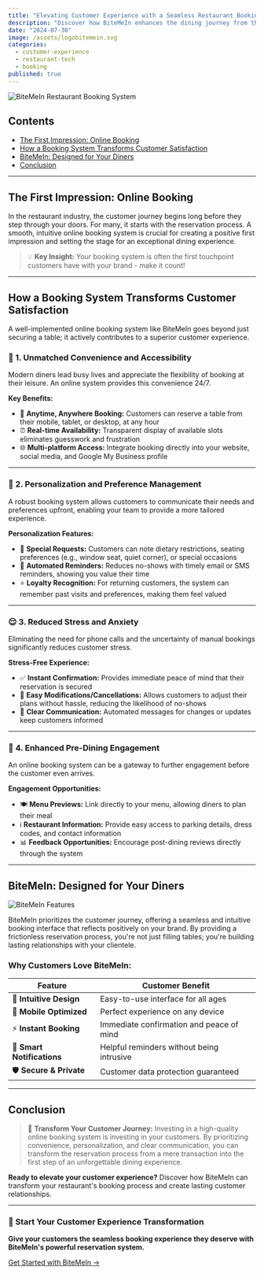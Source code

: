 ```yaml
---
title: "Elevating Customer Experience with a Seamless Restaurant Booking System"
description: "Discover how BiteMeIn enhances the dining journey from the moment a customer decides to book."
date: "2024-07-30"
image: /assets/logobitemein.svg
categories:
  - customer-experience
  - restaurant-tech
  - booking
published: true
---
```


![BiteMeIn Restaurant Booking System](/assets/logobitemein.svg)

## Contents

- [The First Impression: Online Booking](#the-first-impression-online-booking)
- [How a Booking System Transforms Customer Satisfaction](#how-a-booking-system-transforms-customer-satisfaction)
- [BiteMeIn: Designed for Your Diners](#bitemein-designed-for-your-diners)
- [Conclusion](#conclusion)

---

## The First Impression: Online Booking

In the restaurant industry, the customer journey begins long before they step through your doors. For many, it starts with the reservation process. A smooth, intuitive online booking system is crucial for creating a positive first impression and setting the stage for an exceptional dining experience.

> 💡 **Key Insight:** Your booking system is often the first touchpoint customers have with your brand - make it count!

---

## How a Booking System Transforms Customer Satisfaction

A well-implemented online booking system like BiteMeIn goes beyond just securing a table; it actively contributes to a superior customer experience.

### 🌟 1. Unmatched Convenience and Accessibility

Modern diners lead busy lives and appreciate the flexibility of booking at their leisure. An online system provides this convenience 24/7.

**Key Benefits:**
- 📱 **Anytime, Anywhere Booking:** Customers can reserve a table from their mobile, tablet, or desktop, at any hour
- ⏰ **Real-time Availability:** Transparent display of available slots eliminates guesswork and frustration
- 🌐 **Multi-platform Access:** Integrate booking directly into your website, social media, and Google My Business profile

---

### 🎯 2. Personalization and Preference Management

A robust booking system allows customers to communicate their needs and preferences upfront, enabling your team to provide a more tailored experience.

**Personalization Features:**
- 📝 **Special Requests:** Customers can note dietary restrictions, seating preferences (e.g., window seat, quiet corner), or special occasions
- 🔔 **Automated Reminders:** Reduces no-shows with timely email or SMS reminders, showing you value their time
- ⭐ **Loyalty Recognition:** For returning customers, the system can remember past visits and preferences, making them feel valued

---

### 😌 3. Reduced Stress and Anxiety

Eliminating the need for phone calls and the uncertainty of manual bookings significantly reduces customer stress.

**Stress-Free Experience:**
- ✅ **Instant Confirmation:** Provides immediate peace of mind that their reservation is secured
- 🔄 **Easy Modifications/Cancellations:** Allows customers to adjust their plans without hassle, reducing the likelihood of no-shows
- 💬 **Clear Communication:** Automated messages for changes or updates keep customers informed

---

### 🚀 4. Enhanced Pre-Dining Engagement

An online booking system can be a gateway to further engagement before the customer even arrives.

**Engagement Opportunities:**
- 🍽️ **Menu Previews:** Link directly to your menu, allowing diners to plan their meal
- ℹ️ **Restaurant Information:** Provide easy access to parking details, dress codes, and contact information
- 📊 **Feedback Opportunities:** Encourage post-dining reviews directly through the system

---

## BiteMeIn: Designed for Your Diners

![BiteMeIn Features](/assets/logobitemein.svg)

BiteMeIn prioritizes the customer journey, offering a seamless and intuitive booking interface that reflects positively on your brand. By providing a frictionless reservation process, you're not just filling tables; you're building lasting relationships with your clientele.

### Why Customers Love BiteMeIn:

| Feature | Customer Benefit |
|---------|------------------|
| 🎨 **Intuitive Design** | Easy-to-use interface for all ages |
| 📱 **Mobile Optimized** | Perfect experience on any device |
| ⚡ **Instant Booking** | Immediate confirmation and peace of mind |
| 🔔 **Smart Notifications** | Helpful reminders without being intrusive |
| 🛡️ **Secure & Private** | Customer data protection guaranteed |

---

## Conclusion

> 🌟 **Transform Your Customer Journey:** Investing in a high-quality online booking system is investing in your customers. By prioritizing convenience, personalization, and clear communication, you can transform the reservation process from a mere transaction into the first step of an unforgettable dining experience.

**Ready to elevate your customer experience?** Discover how BiteMeIn can transform your restaurant's booking process and create lasting customer relationships.

---

### 🎯 Start Your Customer Experience Transformation

**Give your customers the seamless booking experience they deserve with BiteMeIn's powerful reservation system.**

[Get Started with BiteMeIn →](/)